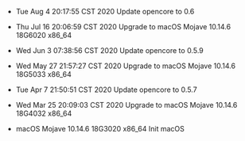 + Tue Aug  4 20:17:55 CST 2020
Update opencore to 0.6

+ Thu Jul 16 20:06:59 CST 2020
Upgrade to macOS Mojave 10.14.6 18G6020 x86_64

+ Wed Jun  3 07:38:56 CST 2020
Update opencore to 0.5.9

+ Wed May 27 21:57:27 CST 2020
Upgrade to macOS Mojave 10.14.6 18G5033 x86_64

+ Tue Apr  7 21:50:51 CST 2020
Update opencore to 0.5.7

+ Wed Mar 25 20:09:03 CST 2020
Upgrade to macOS Mojave 10.14.6 18G4032 x86_64

+ macOS Mojave 10.14.6 18G3020 x86_64
Init macOS
